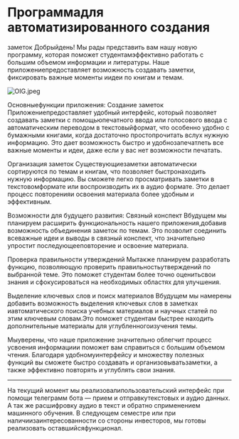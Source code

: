 # Программадля автоматизированного создания
заметок
Добрыйдень! Мы рады представить вам нашу новую
программу, которая поможет студентамэффективно работать с большим объемом
информации и литературы. Наше приложениепредоставляет возможность создавать
заметки, фиксировать важные моменты иидеи по книгам и темам.

![OIG.jpeg](https://github.com/santerr80/UniHelper/blob/main/OIG.jpeg)


Основныефункции приложения:
Создание
заметок
Приложениепредоставляет удобный интерфейс, который
позволяет создавать заметки с помощьюпечатного ввода или голосового ввода
с автоматическим переводом в текстовыйформат, что особенно удобно с бумажными
книгами, когда достаточно простопрочитать вслух нужную информацию. Это
дает возможность быстро и удобнозапечатлеть все важные моменты и идеи,
даже если у вас нет возможности печатать.



Организация
заметок
Существующиезаметки автоматически сортируются по
темам и книгам, что позволяет быстронаходить нужную информацию. Вы сможете
легко просматривать заметки в текстовомформате или воспроизводить их в аудио
формате. Это делает процесс повторенияи освоения материала более удобным и
эффективным.



Возможности
для будущего развития:
Связный
конспект
Вбудущем мы планируем расширить
функциональность нашего приложения,добавив возможность объединения заметок
по темам. Это позволит соединить всеважные идеи и выводы в связный конспект,
что значительно упростит последующееповторение и освоение материала.




Проверка
правильности утверждений
Мытакже планируем разработать функцию,
позволяющую проверить правильностьутверждений по выбранной теме. Это
поможет студентам более точно оценитьсвои знания и сфокусироваться на
необходимых областях для улучшения.



Выделение
ключевых слов и поиск материалов
Вбудущем мы намерены добавить возможность
выделения ключевых слов в заметках иавтоматического поиска учебных материалов
и научных статей по этим ключевым словам.Это поможет студентам быстрее находить
дополнительные материалы для углубленногоизучения темы.




Мыуверены, что наше приложение значительно
облегчит процесс усвоения информациии поможет вам справиться с большим
объемом чтения. Благодаря удобномуинтерфейсу и множеству полезных функций
вы сможете быстро создавать и организовыватьзаметки, а также эффективно повторять
и углублять свои знания.



------
На
текущий момент мы реализовалипользовательский интерфейс при помощи
телеграмм бота — прием и отправкутекстовых и аудио данных. А так же
расшифровку аудио в текст и обратно сприменением машинного обучения. В
следующем семестре или при наличиизаинтересованности со стороны инвесторов,
мы готовы реализовать оставшийсяфункционал.

